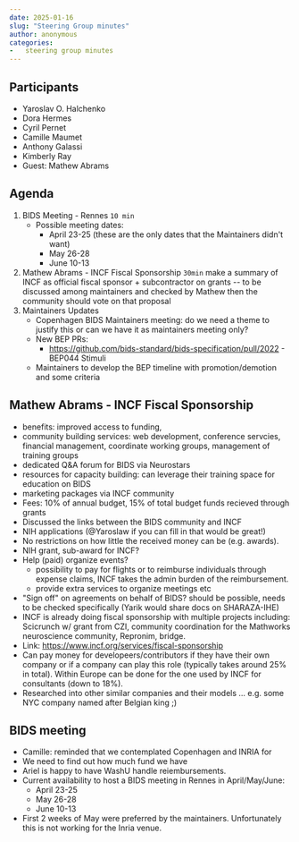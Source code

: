 ```yaml
---
date: 2025-01-16
slug: "Steering Group minutes"
author: anonymous
categories:
-   steering group minutes
---
```


## Participants

- Yaroslav O. Halchenko
- Dora Hermes
- Cyril Pernet
- Camille Maumet
- Anthony Galassi
- Kimberly Ray
- Guest: Mathew Abrams

## Agenda

1. BIDS Meeting - Rennes `10 min`
	- Possible meeting dates:
        - April 23-25 (these are the only dates that the Maintainers didn't want)
        - May 26-28
        - June 10-13
2. Mathew Abrams - INCF Fiscal Sponsorship `30min`
    make a summary of INCF as official fiscal sponsor + subcontractor on grants -- to be discussed among maintainers and checked by Mathew then the community should vote on that proposal
3. Maintainers Updates
    - Copenhagen BIDS Maintainers meeting: do we need a theme to justify this or can we have it as maintainers meeting only?
    - New BEP PRs:
      - https://github.com/bids-standard/bids-specification/pull/2022 - BEP044 Stimuli
    - Maintainers to develop the BEP timeline with promotion/demotion and some criteria

## Mathew Abrams - INCF Fiscal Sponsorship

- benefits: improved access to funding,
- community building services:  web development, conference servcies, financial management, coordinate working groups, management of training groups
- dedicated Q&A forum for BIDS via Neurostars
- resources for capacity building:  can leverage their training space for education on BIDS
- marketing packages via INCF community
- Fees: 10% of annual budget, 15% of total budget funds recieved through grants
- Discussed the links between the BIDS community and INCF
- NIH applications (@Yaroslaw if you can fill in that would be great!)
- No restrictions on how little the received money can be (e.g. awards).
- NIH grant, sub-award for INCF?
- Help (paid) organize events?
    - possibility to pay for flights or to reimburse individuals through expense claims, INCF takes the admin burden of the reimbursement.
    - provide extra services to organize meetings etc
- "Sign off" on agreements on behalf of BIDS?  should be possible, needs to be checked specifically (Yarik would share docs on SHARAZA-IHE)
- INCF is already doing fiscal sponsorship with multiple projects including: Scicrunch w/ grant from CZI, community coordination for the Mathworks neuroscience community, Repronim, bridge.
- Link: https://www.incf.org/services/fiscal-sponsorship
- Can pay money for developeers/contributors if they have their own company or if a company can play this role (typically takes around 25% in total). Within Europe can be done for the one used by INCF for consultants (down to 18%).
- Researched into other similar companies and their models ... e.g. some NYC company named after Belgian king ;)

## BIDS meeting

- Camille: reminded that we contemplated Copenhagen and INRIA for
- We need to find out how much fund we have
- Ariel is happy to have WashU handle reiembursements.
- Current availability to host a BIDS meeting in Rennes in April/May/June:
    - April 23-25
    - May 26-28
    - June 10-13
- First 2 weeks of May were preferred by the maintainers. Unfortunately this is not working for the Inria venue.
